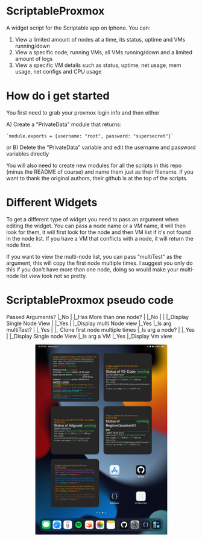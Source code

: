 # ScriptableProxmox
A widget script for the Scriptable app on Iphone. You can:
  1. View a limited amount of nodes at a time, its status, uptime and VMs running/down
  2. View a specific node, running VMs, all VMs running/down and a limited amount of logs
  3. View a specific VM details such as status, uptime, net usage, mem usage, net configs and CPU usage

# How do i get started
You first need to grab your proxmox login info and then either

  A) Create a "PrivateData" module that returns:
  
    `module.exports = {username: "root", password: "supersecret"}`
    
  or B) Delete the "PrivateData" variable and edit the username and password variables directly

You will also need to create new modules for all the scripts in this repo (minus the README of course) and name them just as their filename. If you want to thank the original authors, their github is at the top of the scripts.

# Different Widgets
To get a different type of widget you need to pass an argument when editing the widget. You can pass a node name or a VM name, it will then look for them, it will first look for the node and then VM list if it's not found in the node list. If you have a VM that conflicts with a node, it will return the node first.

If you want to view the multi-node list, you can pass "multiTest" as the argument, this will copy the first node multiple times. I suggest you only do this if you don't have more than one node, doing so would make your multi-node list view look not so pretty.

# ScriptableProxmox pseudo code
Passed Arguments?
|\_No
|  |\_Has More than one node?
|    |\_No
|    |  |\_Display Single Node View
|    |\_Yes
|       |\_Display multi Node view
|\_Yes
   |\_Is arg multiTest?
   |  |\_Yes
   |     |\_ Clone first node multiple times
   |\_Is arg a node?
   |  |\_Yes
   |    |\_Display Single node View
   |\_Is arg a VM
      |\_Yes
        |\_Display Vm view
<p align="center">
  <img src="https://github.com/mawesome4ever/Dependancies/blob/master/IMG_B2AC873952BD-1.jpeg" width="350" title="output">
</p>
